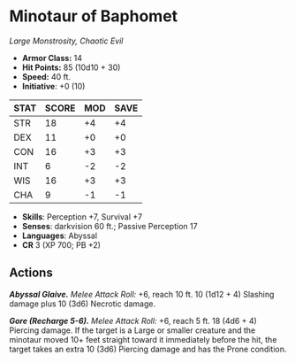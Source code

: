 # Minotaur of Baphomet

*Large Monstrosity, Chaotic Evil*

- **Armor Class:** 14
- **Hit Points:** 85 (10d10 + 30)
- **Speed:** 40 ft.
- **Initiative**: +0 (10)

|STAT|SCORE|MOD|SAVE|
| --- | --- | --- | ---- |
| STR | 18 | +4 | +4 |
| DEX | 11 | +0 | +0 |
| CON | 16 | +3 | +3 |
| INT | 6 | -2 | -2 |
| WIS | 16 | +3 | +3 |
| CHA | 9 | -1 | -1 |

- **Skills**: Perception +7, Survival +7
- **Senses**: darkvision 60 ft.; Passive Perception 17
- **Languages**: Abyssal
- **CR** 3 (XP 700; PB +2)

## Actions

***Abyssal Glaive.*** *Melee Attack Roll:* +6, reach 10 ft. 10 (1d12 + 4) Slashing damage plus 10 (3d6) Necrotic damage.

***Gore (Recharge 5-6).*** *Melee Attack Roll:* +6, reach 5 ft. 18 (4d6 + 4) Piercing damage. If the target is a Large or smaller creature and the minotaur moved 10+ feet straight toward it immediately before the hit, the target takes an extra 10 (3d6) Piercing damage and has the Prone condition.

